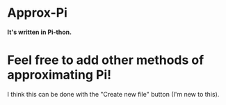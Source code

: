 # Approx-Pi
**It's written in Pi-thon.**

# Feel free to add other methods of approximating Pi!

I think this can be done with the "Create new file" button (I'm new to this).
 

